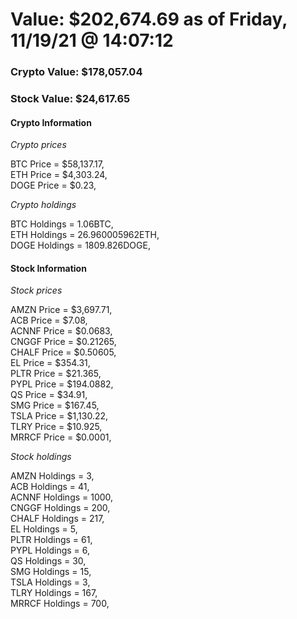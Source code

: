 # Value: $202,674.69 as of Friday, 11/19/21 @ 14:07:12 

### Crypto Value: $178,057.04

### Stock Value: $24,617.65

#### Crypto Information 
*Crypto prices* 

BTC Price = $58,137.17,  
ETH Price = $4,303.24,  
DOGE Price = $0.23,  


*Crypto holdings* 

BTC Holdings = 1.06BTC,  
ETH Holdings = 26.960005962ETH,  
DOGE Holdings = 1809.826DOGE,  


#### Stock Information 

*Stock prices* 

AMZN Price = $3,697.71,  
ACB Price = $7.08,  
ACNNF Price = $0.0683,  
CNGGF Price = $0.21265,  
CHALF Price = $0.50605,  
EL Price = $354.31,  
PLTR Price = $21.365,  
PYPL Price = $194.0882,  
QS Price = $34.91,  
SMG Price = $167.45,  
TSLA Price = $1,130.22,  
TLRY Price = $10.925,  
MRRCF Price = $0.0001,  


*Stock holdings* 

AMZN Holdings = 3,  
ACB Holdings = 41,  
ACNNF Holdings = 1000,  
CNGGF Holdings = 200,  
CHALF Holdings = 217,  
EL Holdings = 5,  
PLTR Holdings = 61,  
PYPL Holdings = 6,  
QS Holdings = 30,  
SMG Holdings = 15,  
TSLA Holdings = 3,  
TLRY Holdings = 167,  
MRRCF Holdings = 700,  


